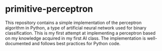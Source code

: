 # primitive-perceptron
This repository contains a simple implementation of the perceptron algorithm in Python, a type of artificial neural network used for binary classification. This is my first attempt at implementing a perceptron based on my knowledge acquired in my first AI class. The implementation is well-documented and follows best practices for Python code.
